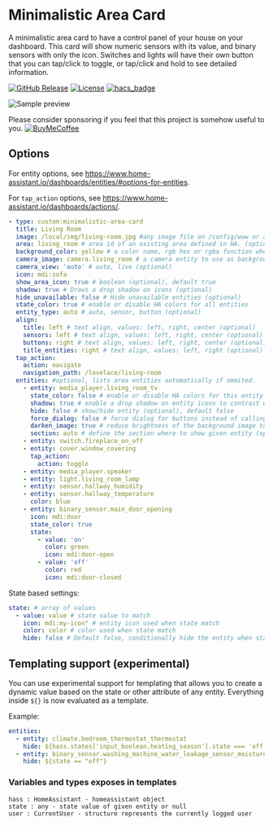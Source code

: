 # Minimalistic Area Card

A minimalistic area card to have a control panel of your house on your dashboard. This card will show numeric sensors with its value, and binary sensors with only the icon. Switches and lights will have their own button that you can tap/click to toggle, or tap/click and hold to see detailed information.

[![GitHub Release][releases-shield]][releases]
[![License][license-shield]](LICENSE.md)
[![hacs_badge](https://img.shields.io/badge/HACS-Default-orange.svg?style=for-the-badge)](https://github.com/custom-components/hacs)

![Sample preview](docs/sample.png)

Please consider sponsoring if you feel that this project is somehow useful to you.
[![BuyMeCoffee][buymecoffeebadge]][buymecoffee]

## Options

For entity options, see https://www.home-assistant.io/dashboards/entities/#options-for-entities.

For `tap_action` options, see https://www.home-assistant.io/dashboards/actions/.

```yaml
- type: custom:minimalistic-area-card
  title: Living Room
  image: /local/img/living-room.jpg #any image file on /config/www or an absolute image url. optional, it uses area image if area is specified. (optional)
  area: living_room # area id of an existing area defined in HA. (optional)
  background_color: yellow # a color name, rgb hex or rgba function when an image is not provided (optional)
  camera_image: camera.living_room # a camera entity to use as background (optional)
  camera_view: 'auto' # auto, live (optional)
  icon: mdi:sofa
  show_area_icon: true # boolean (optional), default true
  shadow: true # Draws a drop shadow on icons (optional)
  hide_unavailable: false # Hide unavailable entities (optional)
  state_color: true # enable or disable HA colors for all entities
  entity_type: auto # auto, sensor, button (optional)
  align:
    title: left # text align, values: left, right, center (optional)
    sensors: left # text align, values: left, right, center (optional)
    buttons: right # text align, values: left, right, center (optional)
    title_entities: right # text align, values: left, right (optional)
  tap_action:
    action: navigate
    navigation_path: /lovelace/living-room
  entities: #optional, lists area entities automatically if ommited.
    - entity: media_player.living_room_tv
      state_color: false # enable or disable HA colors for this entity
      shadow: true # enable a drop shadow on entity icons to contrast with the background
      hide: false # show/hide entity (optional), default false
      force_dialog: false # force dialog for buttons instead of calling toogle
      darken_image: true # reduce brightness of the background image to constrast with entities
      section: auto # define the section where to show given entity (optional), default 'auto', possible values: auto, sensors, buttons, title. Sensors means the first line, buttons the second one, title op.
    - entity: switch.fireplace_on_off
    - entity: cover.window_covering
      tap_action:
        action: toggle
    - entity: media_player.speaker
    - entity: light.living_room_lamp
    - entity: sensor.hallway_humidity
    - entity: sensor.hallway_temperature
      color: blue
    - entity: binary_sensor.main_door_opening
      icon: mdi:door
      state_color: true
      state:
        - value: 'on'
          color: green
          icon: mdi:door-open
        - value: 'off'
          color: red
          icon: mdi:door-closed
```

State based settings:

```yaml
state: # array of values
  - value: value # state value to match
    icon: mdi:my-icon" # entity icon used when state match
    color: color # color used when state match
    hide: false # Default false, conditionally hide the entity when state match given value
```

## Templating support (experimental)

You can use experimental support for templating that allows you to create a dynamic value based on the state or other attribute of any entity.
Everything inside `${}` is now evaluated as a template.

Example:

```yaml
entities:
  - entity: climate.bedroom_thermostat_thermostat
    hide: ${hass.states['input_boolean.heating_season'].state === 'off'}
  - entity: binary_sensor.washing_machine_water_leakage_sensor_moisture
    hide: ${state == "off"}
```

### Variables and types exposes in templates

```
hass : HomeAssistant - homeassistant object
state : any - state value of given entity or null
user : CurrentUser - structure represents the currently logged user
```

[commits-shield]: https://img.shields.io/github/commit-activity/y/junalmeida/homeassistant-minimalistic-area-card.svg?style=for-the-badge
[commits]: https://github.com/junalmeida/homeassistant-minimalistic-area-card/commits/main
[devcontainer]: https://code.visualstudio.com/docs/remote/containers
[discord]: https://discord.gg/5e9yvq
[discord-shield]: https://img.shields.io/discord/330944238910963714.svg?style=for-the-badge
[forum-shield]: https://img.shields.io/badge/community-forum-brightgreen.svg?style=for-the-badge
[forum]: https://community.home-assistant.io/c/projects/frontend
[license-shield]: https://img.shields.io/github/license/junalmeida/homeassistant-minimalistic-area-card.svg?style=for-the-badge
[maintenance-shield]: https://img.shields.io/maintenance/yes/2021.svg?style=for-the-badge
[releases-shield]: https://img.shields.io/github/release/junalmeida/homeassistant-minimalistic-area-card.svg?style=for-the-badge
[releases]: https://github.com/junalmeida/homeassistant-minimalistic-area-card/releases
[buymecoffee]: https://www.buymeacoffee.com/junalmeida
[buymecoffeebadge]: https://img.shields.io/badge/buy%20me%20a%20coffee-donate-orange?style=plastic&logo=buymeacoffee
